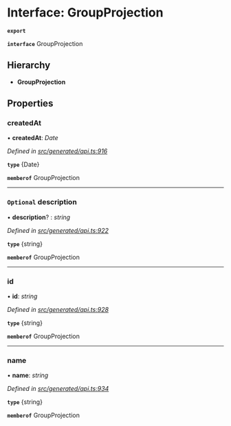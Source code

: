 # Interface: GroupProjection

**`export`** 

**`interface`** GroupProjection

## Hierarchy

* **GroupProjection**

## Properties

###  createdAt

• **createdAt**: *Date*

*Defined in [src/generated/api.ts:916](https://github.com/mailslurp/mailslurp-client-ts-js/blob/c5d4ad1/src/generated/api.ts#L916)*

**`type`** {Date}

**`memberof`** GroupProjection

___

### `Optional` description

• **description**? : *string*

*Defined in [src/generated/api.ts:922](https://github.com/mailslurp/mailslurp-client-ts-js/blob/c5d4ad1/src/generated/api.ts#L922)*

**`type`** {string}

**`memberof`** GroupProjection

___

###  id

• **id**: *string*

*Defined in [src/generated/api.ts:928](https://github.com/mailslurp/mailslurp-client-ts-js/blob/c5d4ad1/src/generated/api.ts#L928)*

**`type`** {string}

**`memberof`** GroupProjection

___

###  name

• **name**: *string*

*Defined in [src/generated/api.ts:934](https://github.com/mailslurp/mailslurp-client-ts-js/blob/c5d4ad1/src/generated/api.ts#L934)*

**`type`** {string}

**`memberof`** GroupProjection
